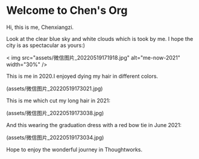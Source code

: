 # Welcome to Chen's Org

Hi, this is me, Chenxiangzi.

Look at the clear blue sky and white clouds which is took by me. I hope the city  is as spectacular as yours:)

< img src="assets/微信图片_20220519171918.jpg" alt="me-now-2021" width="30%" />

This is me in 2020.I enjoyed dying my hair in different colors.

(assets/微信图片_20220519173021.jpg)

This is me which cut my long hair in 2021:

(assets/微信图片_20220519173038.jpg)

And this wearing the graduation dress with a red bow tie in June 2021:

(assets/微信图片_20220519173034.jpg)

Hope to enjoy the wonderful journey in Thoughtworks.
